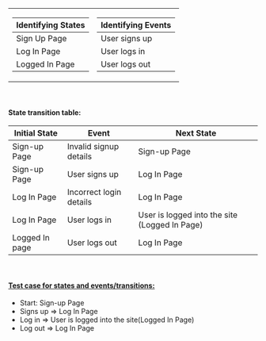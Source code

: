 <table>
<tr><td>

|  Identifying States |         
|---|
|  Sign Up Page |
|  Log In Page |
|  Logged In Page |

</td><td>

|  Identifying Events |
|---|
|  User signs up |
|  User logs in |
|  User logs out |

</td></tr> </table>
<br>

####  State transition table:

|  Initial State | Event  | Next State  |
|---|---|---|
|  Sign-up Page |  Invalid signup details | Sign-up Page  |
|  Sign-up Page |  User signs up | Log In Page  |
|  Log In Page |  Incorrect login details | Log In Page  |
|  Log In Page |  User logs in |  User is logged into the site (Logged In Page) |
|  Logged In page | User logs out  | Log In Page  |

<br>

#### <u>Test case for states and events/transitions:</u>
* Start: Sign-up Page
* Signs up => Log In Page
* Log in => User is logged into the site(Logged In Page)
* Log out => Log In Page

